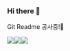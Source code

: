 ### Hi there 👋

Git
Readme
공사중!🤣





<img src="https://img.shields.io/badge/Javascripts-3178C6?style=flat&logo=Javascripts&logoColor=white"/><img src="https://img.shields.io/badge/Python-3178C6?style=flat&logo=Python&logoColor=white"/><img src="https://img.shields.io/badge/Django-3178C6?style=flat&logo=Django&logoColor=white"/>
<!--
**lifeissea/lifeissea** is a ✨ _special_ ✨ repository because its `README.md` (this file) appears on your GitHub profile.

Here are some ideas to get you started:

- 🔭 I’m currently working on ...
- 🌱 I’m currently learning ...
- 👯 I’m looking to collaborate on ...
- 🤔 I’m looking for help with ...
- 💬 Ask me about ...
- 📫 How to reach me: ...
- 😄 Pronouns: ...
- ⚡ Fun fact: ...
-->
